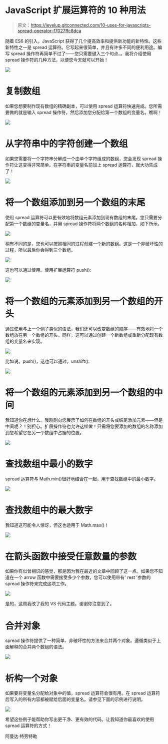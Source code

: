 # JavaScript 扩展运算符的 10 种用法

> 原文：<https://levelup.gitconnected.com/10-uses-for-javascripts-spread-operator-f7027ffc8dca>

随着 ES6 的引入，JavaScript 获得了几个提高效率和提供新功能的新特性。这些新特性之一是 spread 运算符。它写起来很简单，并且有许多不同的便利用途。编写 spread 操作符再简单不过了——您只需要键入三个句点`…`。我将介绍使用 spread 操作符的几种方法，以便您今天就可以开始！

![](img/41cf15a7da01758fe9eb204ba7eef139.png)

# 复制数组

如果您想要制作现有数组的精确副本，可以使用 spread 运算符快速完成。您所需要做的就是输入 spread 操作符，然后添加您分配给第一个数组的变量名。瞧啊！

![](img/688553c6b138a474aecd40a83395b84d.png)

# 从字符串中的字符创建一个数组

如果您需要将一个字符串分解成一个由单个字符组成的数组，您会发现 spread 操作符让这变得非常简单。在字符串的变量名前加上 spread 运算符，就大功告成了！

![](img/826f59ffbea55c377dd0f3235dda6111.png)

# 将一个数组添加到另一个数组的末尾

使用 spread 运算符可以更有效地将数组元素添加到现有数组的末尾。您只需要分配第一个数组的变量名，并用 spread 操作符将两个数组的名称相加，如下所示。

![](img/ba49a3b9798433c216da923ed5bf4861.png)

稍有不同的是，您也可以按照相同的过程创建一个新的数组。这是一个非破坏性的过程，所以最后你会得到三个数组。

![](img/8d2f8a57414d85bafdcbdbc3bc1d6d58.png)

这也可以通过使用。使用扩展运算符 push():

![](img/4e0a35e573517a8f3599b652a55244e6.png)

# 将一个数组的元素添加到另一个数组的开头

通过使用与上一个例子类似的语法，我们还可以改变数组的顺序——有效地将一个数组放在另一个数组的开头。同样，这可以通过创建一个新数组或重新分配现有数组的变量名来实现。

![](img/7348834a8e328bdbf75c8919844762db.png)

比如说。push()，这也可以通过。unshift():

![](img/0e0002366e507d17abd62f414eb326cd.png)

# 将一个数组的元素添加到另一个数组的中间

我知道你在想什么。我刚刚向您展示了如何在数组的开头或结尾添加元素——但是中间呢？！别担心。扩展操作符也允许这样做！只需将您要添加的数组的名称添加到您希望它在另一个数组中占据的位置。

![](img/5c0868d28560b9b84aadf490ab5b31ce.png)

# 查找数组中最小的数字

spread 运算符与 Math.min()很好地结合在一起，用于查找数组中的最小数字。

![](img/5fd0c48a014c49149533ac0d1c9b7575.png)

# 查找数组中的最大数字

我知道这可能令人惊讶，但这也适用于 Math.max()！

![](img/2af9ad1ef15350f3018530eceb1f236b.png)

# 在箭头函数中接受任意数量的参数

如果你有似曾相识的感觉，那是因为我在最近的文章中回顾了这一点。如果您不知道在一个 arrow 函数中需要接受多少个参数，您可以使用带有' rest '参数的 spread 操作符来完成这项工作。

![](img/6fe02a51db47f982f8ae763c33f95498.png)

是的，这周我改了我的 VS 代码主题。谢谢你注意到了。

# 合并对象

spread 操作符提供了一种简单、非破坏性的方法来合并两个对象。遵循类似于上面解释的合并两个数组的语法。

![](img/9a8b9019aa14d860ace9ccdf982d2f6b.png)

# 析构一个对象

如果要将变量名分配给对象中的值，spread 运算符会很有用。在 spread 运算符后写入的所有内容都被赋给后面的变量名。请参见下面的示例进行说明。

![](img/b3a5d3172d4d1fa5ff4bddfb1cf59d14.png)

希望这些例子能帮助你写出更干净、更有效的代码。让我知道你最喜欢的使用 spread 运算符的方式！

阿曼达·特劳特勒